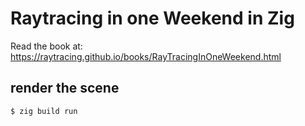 # Raytracing in one Weekend in Zig

Read the book at: 
https://raytracing.github.io/books/RayTracingInOneWeekend.html

## render the scene

```bash
$ zig build run
```